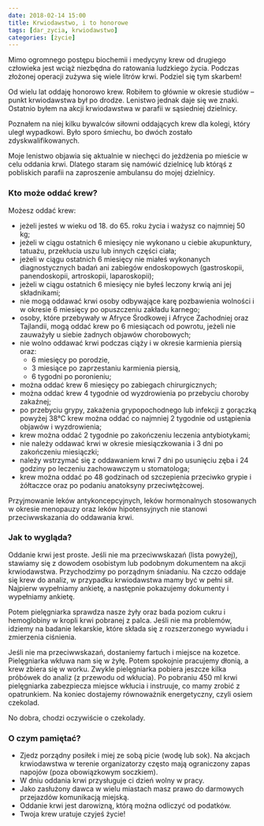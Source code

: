 ```yaml
---
date: 2018-02-14 15:00
title: Krwiodawstwo, i to honorowe
tags: [dar_zycia, krwiodawstwo]
categories: [życie]
---
```

Mimo ogromnego postępu biochemii i medycyny krew od drugiego człowieka jest wciąż niezbędna 
do ratowania ludzkiego życia. Podczas złożonej operacji zużywa się wiele litrów krwi. Podziel się tym skarbem!
<!-- more -->

Od wielu lat oddaję honorowo krew. Robiłem to głównie w okresie studiów – punkt krwiodawstwa był po drodze. 
Lenistwo jednak daje się we znaki. Ostatnio byłem na akcji krwiodawstwa w parafii w sąsiedniej dzielnicy.

Poznałem na niej kilku bywalców siłowni oddających krew dla kolegi, który uległ wypadkowi. 
Było sporo śmiechu, bo dwóch zostało zdyskwalifikowanych.

Moje lenistwo objawia się aktualnie w niechęci do jeżdżenia po mieście w celu oddania krwi. 
Dlatego staram się namówić dzielnicę lub którąś z pobliskich parafii na zaproszenie ambulansu do mojej dzielnicy.

### Kto może oddać krew?

Możesz oddać krew:

- jeżeli jesteś w wieku od 18. do 65. roku życia i ważysz co najmniej 50 kg;
- jeżeli w ciągu ostatnich 6 miesięcy nie wykonano u ciebie akupunktury, tatuażu, 
przekłucia uszu lub innych części ciała;
- jeżeli w ciągu ostatnich 6 miesięcy nie miałeś wykonanych diagnostycznych badań ani zabiegów 
endoskopowych (gastroskopii, panendoskopii, artroskopii, laparoskopii);
- jeżeli w ciągu ostatnich 6 miesięcy nie byłeś leczony krwią ani jej składnikami;
- nie mogą oddawać krwi osoby odbywające karę pozbawienia wolności i w okresie 6 miesięcy po opuszczeniu zakładu karnego;
- osoby, które przebywały w Afryce Środkowej i Afryce Zachodniej oraz Tajlandii, 
mogą oddać krew po 6 miesiącach od powrotu, jeżeli nie zauważyły u siebie żadnych objawów chorobowych;
- nie wolno oddawać krwi podczas ciąży i w okresie karmienia piersią oraz:
   - 6 miesięcy po porodzie,
   - 3 miesiące po zaprzestaniu karmienia piersią,
   - 6 tygodni po poronieniu;
- można oddać krew 6 miesięcy po zabiegach chirurgicznych;
- można oddać krew 4 tygodnie od wyzdrowienia po przebyciu choroby zakaźnej;
- po przebyciu grypy, zakażenia grypopochodnego lub infekcji z gorączką powyżej 38°C krew 
można oddać co najmniej 2 tygodnie od ustąpienia objawów i wyzdrowienia;
- krew można oddać 2 tygodnie po zakończeniu leczenia antybiotykami;
- nie należy oddawać krwi w okresie miesiączkowania i 3 dni po zakończeniu miesiączki;
- należy wstrzymać się z oddawaniem krwi 7 dni po usunięciu zęba i 24 godziny po leczeniu zachowawczym u stomatologa;
- krew można oddać po 48 godzinach od szczepienia przeciwko grypie i żółtaczce oraz po podaniu anatoksyny przeciwtężcowej.

Przyjmowanie leków antykoncepcyjnych, leków hormonalnych stosowanych w okresie menopauzy 
oraz leków hipotensyjnych nie stanowi przeciwwskazania do oddawania krwi.

### Jak to wygląda?

Oddanie krwi jest proste. Jeśli nie ma przeciwwskazań (lista powyżej), stawiamy się z dowodem osobistym 
lub podobnym dokumentem na akcji krwiodawstwa. Przychodzimy po porządnym śniadaniu. 
Na czczo oddaje się krew do analiz, w przypadku krwiodawstwa mamy być w pełni sił. 
Najpierw wypełniamy ankietę, a następnie pokazujemy dokumenty i wypełniamy ankietę.

Potem pielęgniarka sprawdza nasze żyły oraz bada poziom cukru i hemoglobiny w kropli krwi pobranej z palca. 
Jeśli nie ma problemów, idziemy na badanie lekarskie, które składa się z rozszerzonego wywiadu i zmierzenia ciśnienia.

Jeśli nie ma przeciwwskazań, dostaniemy fartuch i miejsce na kozetce. Pielęgniarka wkłuwa nam się w żyłę. 
Potem spokojnie pracujemy dłonią, a krew zbiera się w worku. Zwykle pielęgniarka pobiera 
jeszcze kilka próbówek do analiz (z przewodu od wkłucia). Po pobraniu 450 ml krwi pielęgniarka 
zabezpiecza miejsce wkłucia i instruuje, co mamy zrobić z opatrunkiem. Na koniec dostajemy 
równoważnik energetyczny, czyli osiem czekolad.

No dobra, chodzi oczywiście o czekolady.

### O czym pamiętać?

- Zjedz porządny posiłek i miej ze sobą picie (wodę lub sok). Na akcjach krwiodawstwa w terenie organizatorzy często mają ograniczony zapas napojów (poza obowiązkowym soczkiem).
- W dniu oddania krwi przysługuje ci dzień wolny w pracy.
- Jako zasłużony dawca w wielu miastach masz prawo do darmowych przejazdów komunikacją miejską.
- Oddanie krwi jest darowizną, którą można odliczyć od podatków.
- Twoja krew uratuje czyjeś życie!


